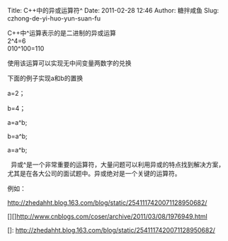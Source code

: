 Title: C++中的异或运算符^
Date: 2011-02-28 12:46
Author: 糖拌咸鱼
Slug: czhong-de-yi-huo-yun-suan-fu

C++中\^运算表示的是二进制的异或运算  
2\^4=6  
010\^100=110

</p>

使用该运算可以实现无中间变量两数字的兑换

</p>

下面的例子实现a和b的置换

</p>

a=2；

</p>

b=4；

</p>

a=a\^b;

</p>

b=a\^b;

</p>

a=a\^b;

</p>

  异或\^是一个非常重要的运算符，大量问题可以利用异或的特点找到解决方案，尤其是在各大公司的面试题中。异或绝对是一个关键的运算符。

</p>

例如：

</p>

<http://zhedahht.blog.163.com/blog/static/2541117420071128950682/>

</p>

[][]<http://www.cnblogs.com/coser/archive/2011/03/08/1976949.html>

</p>

  []: http://zhedahht.blog.163.com/blog/static/2541117420071128950682/
